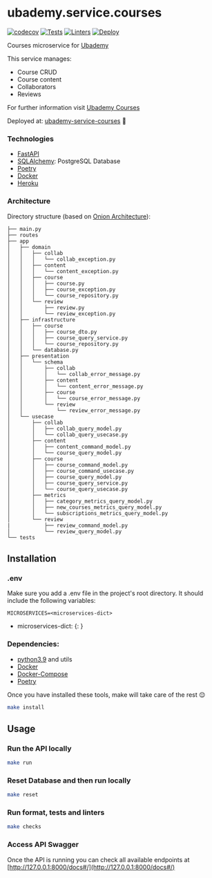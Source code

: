 # ubademy.service.courses
[![codecov](https://codecov.io/gh/Ubademy/ubademy.service.courses/branch/master/graph/badge.svg?token=WOM0ZAP02J)](https://codecov.io/gh/Ubademy/ubademy.service.courses) [![Tests](https://github.com/Ubademy/ubademy.service.courses/actions/workflows/test.yml/badge.svg)](https://github.com/Ubademy/ubademy.service.courses/actions/workflows/test.yml) [![Linters](https://github.com/Ubademy/ubademy.service.courses/actions/workflows/linters.yml/badge.svg)](https://github.com/Ubademy/ubademy.service.courses/actions/workflows/linters.yml) [![Deploy](https://github.com/Ubademy/ubademy.service.courses/actions/workflows/deploy.yml/badge.svg)](https://github.com/Ubademy/ubademy.service.courses/actions/workflows/deploy.yml)

Courses microservice for [Ubademy](https://ubademy.github.io/)

This service manages:
* Course CRUD
* Course content
* Collaborators
* Reviews


For further information visit [Ubademy Courses](https://ubademy.github.io/services/courses)

Deployed at: [ubademy-service-courses](https://ubademy-service-courses.herokuapp.com/docs#) :rocket:



### Technologies

* [FastAPI](https://fastapi.tiangolo.com/)
* [SQLAlchemy](https://www.sqlalchemy.org/): PostgreSQL Database
* [Poetry](https://python-poetry.org/)
* [Docker](https://www.docker.com/)
* [Heroku](https://www.heroku.com/)

### Architecture

Directory structure (based on [Onion Architecture](https://jeffreypalermo.com/2008/07/the-onion-architecture-part-1/)):

```tree
├── main.py
├── routes
├── app
│   ├── domain
│   │   ├── collab
│   │   │   └── collab_exception.py
│   │   ├── content
│   │   │   └── content_exception.py
│   │   ├── course
│   │   │   ├── course.py
│   │   │   ├── course_exception.py
│   │   │   └── course_repository.py
│   │   └── review
│   │       ├── review.py
│   │       └── review_exception.py
│   ├── infrastructure
│   │   ├── course
│   │   │   ├── course_dto.py
│   │   │   ├── course_query_service.py
│   │   │   └── course_repository.py
│   │   └── database.py
│   ├── presentation
│   │   └── schema
│   │       ├── collab
│   │       │   └── collab_error_message.py
│   │       ├── content
│   │       │   └── content_error_message.py
│   │       ├── course
│   │       │   └── course_error_message.py
│   │       └── review
│   │           └── review_error_message.py
│   └── usecase
│       ├── collab
│       │   ├── collab_query_model.py
│       │   └── collab_query_usecase.py
│       ├── content
│       │   ├── content_command_model.py
│       │   └── course_query_model.py
│       ├── course
│       │   ├── course_command_model.py
│       │   ├── course_command_usecase.py
│       │   ├── course_query_model.py
│       │   ├── course_query_service.py
│       │   └── course_query_usecase.py
│       ├── metrics
│       │   ├── category_metrics_query_model.py
│       │   ├── new_courses_metrics_query_model.py
│       │   └── subscriptions_metrics_query_model.py
│       └── review
|           ├── review_command_model.py
│           └── review_query_model.py
└── tests
```

## Installation

### .env
Make sure you add a .env file in the project's root directory.
It should include the following variables:

```
MICROSERVICES=<microservices-dict>
```

* microservices-dict: {<microservice-name>: <microservice-url>}

### Dependencies:
* [python3.9](https://www.python.org/downloads/release/python-390/) and utils
* [Docker](https://www.docker.com/)
* [Docker-Compose](https://docs.docker.com/compose/)
* [Poetry](https://python-poetry.org/)

Once you have installed these tools, make will take care of the rest :relieved:

``` bash
make install
```

## Usage

### Run the API locally
``` bash
make run
```

### Reset Database and then run locally
``` bash
make reset
```

### Run format, tests and linters
``` bash
make checks
```

### Access API Swagger
Once the API is running you can check all available endpoints at [http://127.0.0.1:8000/docs#/](http://127.0.0.1:8000/docs#/)
